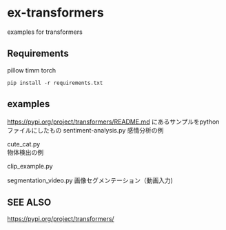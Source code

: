 # ex-transformers
examples for transformers

## Requirements
pillow
timm
torch


```commandline
pip install -r requirements.txt
```

## examples
https://pypi.org/project/transformers/README.md にあるサンプルをpythonファイルにしたもの
sentiment-analysis.py
感情分析の例

cute_cat.py  
物体検出の例

clip_example.py  

segmentation_video.py
画像セグメンテーション（動画入力)


## SEE ALSO
https://pypi.org/project/transformers/